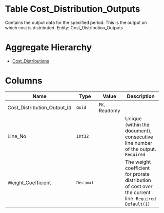 # Table Cost_Distribution_Outputs

Contains the output data for the specified period. This is the output on which cost is distributed. Entity: Cost_Distribution_Outputs

# Aggregate Hierarchy

* [Cost_Distributions](Cost_Distributions.md)

# Columns

| Name | Type | Value | Description |
| - | - | - | --- |
|Cost_Distribution_Output_Id|`Guid`|`PK`, Readonly||
|Line_No|`Int32`||Unique (within the document), consecutive line number of the output. `Required` |
|Weight_Coefficient|`Decimal`||The weight coefficient for prorate distribution of cost over the current line. `Required` `Default(1)` |
